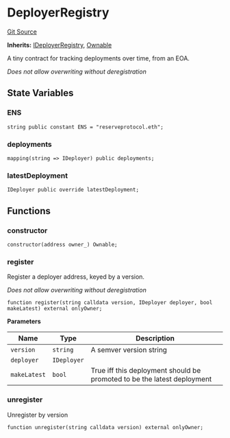 # DeployerRegistry
[Git Source](https://github.com/larrythecucumber321/protocol/blob/77d337b8595ba96d069ded321419b36a61984170/contracts/facade/DeployerRegistry.sol)

**Inherits:**
[IDeployerRegistry](/tools/docgen/src/contracts/interfaces/IDeployerRegistry.sol/interface.IDeployerRegistry.md), [Ownable](/tools/docgen/src/contracts/plugins/mocks/vendor/EasyAuction.sol/abstract.Ownable.md)

A tiny contract for tracking deployments over time, from an EOA.

*Does not allow overwriting without deregistration*


## State Variables
### ENS

```solidity
string public constant ENS = "reserveprotocol.eth";
```


### deployments

```solidity
mapping(string => IDeployer) public deployments;
```


### latestDeployment

```solidity
IDeployer public override latestDeployment;
```


## Functions
### constructor


```solidity
constructor(address owner_) Ownable;
```

### register

Register a deployer address, keyed by a version.

*Does not allow overwriting without deregistration*


```solidity
function register(string calldata version, IDeployer deployer, bool makeLatest) external onlyOwner;
```
**Parameters**

|Name|Type|Description|
|----|----|-----------|
|`version`|`string`|A semver version string|
|`deployer`|`IDeployer`||
|`makeLatest`|`bool`|True iff this deployment should be promoted to be the latest deployment|


### unregister

Unregister by version


```solidity
function unregister(string calldata version) external onlyOwner;
```


